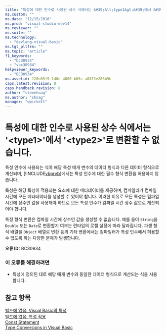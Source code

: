 ```yaml
---
title: "특성에 대한 인수로 사용된 상수 식에서는 &#39;&lt;type1&gt;&#39;에서 &#39;&lt;type2&gt;&#39;로 변환할 수 없습니다. | Microsoft Docs"
ms.custom: ""
ms.date: "12/15/2016"
ms.prod: "visual-studio-dev14"
ms.reviewer: ""
ms.suite: ""
ms.technology: 
  - "devlang-visual-basic"
ms.tgt_pltfrm: ""
ms.topic: "article"
f1_keywords: 
  - "bc30934"
  - "vbc30934"
helpviewer_keywords: 
  - "BC30934"
ms.assetid: 120e05f9-1d0e-4800-b05c-a8373e286b9b
caps.latest.revision: 8
caps.handback.revision: 8
author: "stevehoag"
ms.author: "shoag"
manager: "wpickett"
---
```

# 특성에 대한 인수로 사용된 상수 식에서는 &#39;&lt;type1&gt;&#39;에서 &#39;&lt;type2&gt;&#39;로 변환할 수 없습니다.
특성 인수에 사용되는 식이 해당 특성 매개 변수의 데이터 형식과 다른 데이터 형식으로 계산되며, [!INCLUDE[vbprvb](../Token/vbprvb_md.md)]에서는 특성 인수에 대한 필수 형식 변환을 허용하지 않습니다.  
  
 특성은 해당 특성이 적용되는 요소에 대한 메타데이터를 제공하며, 컴파일러가 컴파일 시간에 모든 메타데이터를 생성할 수 있어야 합니다. 이러한 이유로 모든 특성은 컴파일 시간에 상수인 값을 사용해야 하므로 모든 특성 인수가 컴파일 시간 상수 값으로 계산되어야 합니다.  
  
 특정 형식 변환은 컴파일 시간에 상수인 값을 생성할 수 없습니다. 예를 들어 `String`을 `Double` 또는 `Date`로 변환할지 여부는 런타임의 로캘 설정에 따라 달라집니다. 파생 형식 배열을 `Object` 배열로 변환 등의 기타 변환에서는 컴파일러가 특성 인수에서 허용할 수 없도록 하는 다양한 문제가 발생합니다.  
  
 **오류 ID:** BC30934  
  
### 이 오류를 해결하려면  
  
-   특성에 정의된 대로 해당 매개 변수와 동일한 데이터 형식으로 계산되는 식을 사용합니다.  
  
## 참고 항목  
 [빌드에 없음: Visual Basic의 특성](http://msdn.microsoft.com/ko-kr/620bfc0e-4582-4c8b-8432-ebc5c3dccc22)   
 [빌드에 없음: 특성 적용](http://msdn.microsoft.com/ko-kr/2b1703ed-4437-49b3-bc0b-568094324f47)   
 [Const Statement](../Topic/Const%20Statement%20\(Visual%20Basic\).md)   
 [Type Conversions in Visual Basic](../Topic/Type%20Conversions%20in%20Visual%20Basic.md)